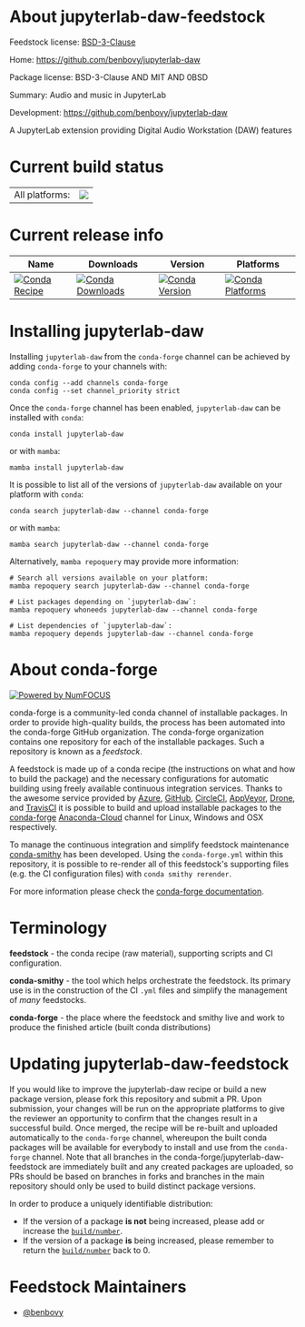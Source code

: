 About jupyterlab-daw-feedstock
==============================

Feedstock license: [BSD-3-Clause](https://github.com/conda-forge/jupyterlab-daw-feedstock/blob/main/LICENSE.txt)

Home: https://github.com/benbovy/jupyterlab-daw

Package license: BSD-3-Clause AND MIT AND 0BSD

Summary: Audio and music in JupyterLab

Development: https://github.com/benbovy/jupyterlab-daw

A JupyterLab extension providing Digital Audio Workstation (DAW) features

Current build status
====================


<table><tr><td>All platforms:</td>
    <td>
      <a href="https://dev.azure.com/conda-forge/feedstock-builds/_build/latest?definitionId=19364&branchName=main">
        <img src="https://dev.azure.com/conda-forge/feedstock-builds/_apis/build/status/jupyterlab-daw-feedstock?branchName=main">
      </a>
    </td>
  </tr>
</table>

Current release info
====================

| Name | Downloads | Version | Platforms |
| --- | --- | --- | --- |
| [![Conda Recipe](https://img.shields.io/badge/recipe-jupyterlab--daw-green.svg)](https://anaconda.org/conda-forge/jupyterlab-daw) | [![Conda Downloads](https://img.shields.io/conda/dn/conda-forge/jupyterlab-daw.svg)](https://anaconda.org/conda-forge/jupyterlab-daw) | [![Conda Version](https://img.shields.io/conda/vn/conda-forge/jupyterlab-daw.svg)](https://anaconda.org/conda-forge/jupyterlab-daw) | [![Conda Platforms](https://img.shields.io/conda/pn/conda-forge/jupyterlab-daw.svg)](https://anaconda.org/conda-forge/jupyterlab-daw) |

Installing jupyterlab-daw
=========================

Installing `jupyterlab-daw` from the `conda-forge` channel can be achieved by adding `conda-forge` to your channels with:

```
conda config --add channels conda-forge
conda config --set channel_priority strict
```

Once the `conda-forge` channel has been enabled, `jupyterlab-daw` can be installed with `conda`:

```
conda install jupyterlab-daw
```

or with `mamba`:

```
mamba install jupyterlab-daw
```

It is possible to list all of the versions of `jupyterlab-daw` available on your platform with `conda`:

```
conda search jupyterlab-daw --channel conda-forge
```

or with `mamba`:

```
mamba search jupyterlab-daw --channel conda-forge
```

Alternatively, `mamba repoquery` may provide more information:

```
# Search all versions available on your platform:
mamba repoquery search jupyterlab-daw --channel conda-forge

# List packages depending on `jupyterlab-daw`:
mamba repoquery whoneeds jupyterlab-daw --channel conda-forge

# List dependencies of `jupyterlab-daw`:
mamba repoquery depends jupyterlab-daw --channel conda-forge
```


About conda-forge
=================

[![Powered by
NumFOCUS](https://img.shields.io/badge/powered%20by-NumFOCUS-orange.svg?style=flat&colorA=E1523D&colorB=007D8A)](https://numfocus.org)

conda-forge is a community-led conda channel of installable packages.
In order to provide high-quality builds, the process has been automated into the
conda-forge GitHub organization. The conda-forge organization contains one repository
for each of the installable packages. Such a repository is known as a *feedstock*.

A feedstock is made up of a conda recipe (the instructions on what and how to build
the package) and the necessary configurations for automatic building using freely
available continuous integration services. Thanks to the awesome service provided by
[Azure](https://azure.microsoft.com/en-us/services/devops/), [GitHub](https://github.com/),
[CircleCI](https://circleci.com/), [AppVeyor](https://www.appveyor.com/),
[Drone](https://cloud.drone.io/welcome), and [TravisCI](https://travis-ci.com/)
it is possible to build and upload installable packages to the
[conda-forge](https://anaconda.org/conda-forge) [Anaconda-Cloud](https://anaconda.org/)
channel for Linux, Windows and OSX respectively.

To manage the continuous integration and simplify feedstock maintenance
[conda-smithy](https://github.com/conda-forge/conda-smithy) has been developed.
Using the ``conda-forge.yml`` within this repository, it is possible to re-render all of
this feedstock's supporting files (e.g. the CI configuration files) with ``conda smithy rerender``.

For more information please check the [conda-forge documentation](https://conda-forge.org/docs/).

Terminology
===========

**feedstock** - the conda recipe (raw material), supporting scripts and CI configuration.

**conda-smithy** - the tool which helps orchestrate the feedstock.
                   Its primary use is in the construction of the CI ``.yml`` files
                   and simplify the management of *many* feedstocks.

**conda-forge** - the place where the feedstock and smithy live and work to
                  produce the finished article (built conda distributions)


Updating jupyterlab-daw-feedstock
=================================

If you would like to improve the jupyterlab-daw recipe or build a new
package version, please fork this repository and submit a PR. Upon submission,
your changes will be run on the appropriate platforms to give the reviewer an
opportunity to confirm that the changes result in a successful build. Once
merged, the recipe will be re-built and uploaded automatically to the
`conda-forge` channel, whereupon the built conda packages will be available for
everybody to install and use from the `conda-forge` channel.
Note that all branches in the conda-forge/jupyterlab-daw-feedstock are
immediately built and any created packages are uploaded, so PRs should be based
on branches in forks and branches in the main repository should only be used to
build distinct package versions.

In order to produce a uniquely identifiable distribution:
 * If the version of a package **is not** being increased, please add or increase
   the [``build/number``](https://docs.conda.io/projects/conda-build/en/latest/resources/define-metadata.html#build-number-and-string).
 * If the version of a package **is** being increased, please remember to return
   the [``build/number``](https://docs.conda.io/projects/conda-build/en/latest/resources/define-metadata.html#build-number-and-string)
   back to 0.

Feedstock Maintainers
=====================

* [@benbovy](https://github.com/benbovy/)

